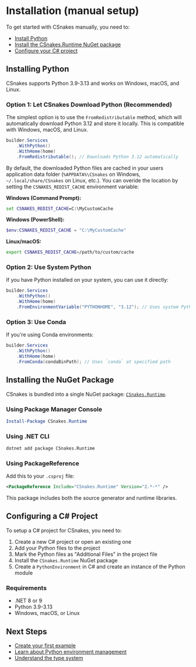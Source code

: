 # Installation (manual setup)

To get started with CSnakes manually, you need to:

* [Install Python](#installing-python)
* [Install the CSnakes.Runtime NuGet package](#installing-the-nuget-package)
* [Configure your C# project](#configuring-a-c-project)

## Installing Python

CSnakes supports Python 3.9-3.13 and works on Windows, macOS, and Linux.

### Option 1: Let CSnakes Download Python (Recommended)

The simplest option is to use the `FromRedistributable` method, which will automatically download Python 3.12 and store it locally. This is compatible with Windows, macOS, and Linux.

```csharp
builder.Services
    .WithPython()
    .WithHome(home)
    .FromRedistributable(); // Downloads Python 3.12 automatically
```

By default, the downloaded Python files are cached in your users application data folder (`%APPDATA%\CSnakes` on Windows, `~/.local/share/CSnakes` on Linux, etc.). You can overide the location by setting the `CSNAKES_REDIST_CACHE` environment variable:

**Windows (Command Prompt):**
```cmd
set CSNAKES_REDIST_CACHE=C:\MyCustomCache
```

**Windows (PowerShell):**
```powershell
$env:CSNAKES_REDIST_CACHE = "C:\MyCustomCache"
```

**Linux/macOS:**
```bash
export CSNAKES_REDIST_CACHE=/path/to/custom/cache
```

### Option 2: Use System Python

If you have Python installed on your system, you can use it directly:

```csharp
builder.Services
    .WithPython()
    .WithHome(home)
    .FromEnvironmentVariable("PYTHONHOME", "3.12"); // Uses system Python
```

### Option 3: Use Conda

If you're using Conda environments:

```csharp
builder.Services
    .WithPython()
    .WithHome(home)
    .FromConda(condaBinPath); // Uses `conda` at specified path
```

## Installing the NuGet Package

CSnakes is bundled into a single NuGet package: [`CSnakes.Runtime`](https://www.nuget.org/packages/CSnakes.Runtime/).

### Using Package Manager Console

```powershell
Install-Package CSnakes.Runtime
```

### Using .NET CLI

```bash
dotnet add package CSnakes.Runtime
```

### Using PackageReference

Add this to your `.csproj` file:

```xml
<PackageReference Include="CSnakes.Runtime" Version="2.*-*" />
```

This package includes both the source generator and runtime libraries.

## Configuring a C# Project

To setup a C# project for CSnakes, you need to:

1. Create a new C# project or open an existing one
2. Add your Python files to the project
3. Mark the Python files as "Additional Files" in the project file
4. Install the `CSnakes.Runtime` NuGet package
5. Create a `PythonEnvironment` in C# and create an instance of the Python module

### Requirements

- .NET 8 or 9
- Python 3.9-3.13
- Windows, macOS, or Linux

## Next Steps

- [Create your first example](first-example.md)
- [Learn about Python environment management](../user-guide/environments.md)
- [Understand the type system](../user-guide/type-system.md)
